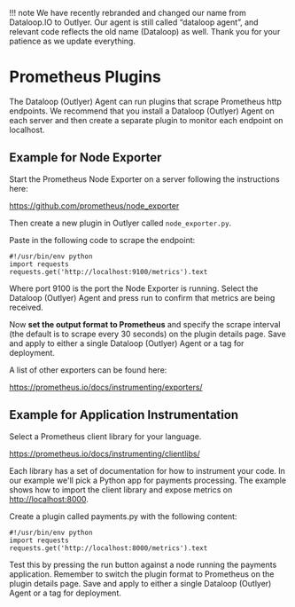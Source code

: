 !!! note
    We have recently rebranded and changed our name from Dataloop.IO to Outlyer. Our agent is still called “dataloop agent”, and relevant code reflects the old name (Dataloop) as well. Thank you for your patience as we update everything.

# Prometheus Plugins

The Dataloop (Outlyer) Agent can run plugins that scrape Prometheus http endpoints. We recommend that you install a Dataloop (Outlyer) Agent on each server and then create a separate plugin to monitor each endpoint on localhost.

## Example for Node Exporter

Start the Prometheus Node Exporter on a server following the instructions here:

<https://github.com/prometheus/node_exporter>

Then create a new plugin in Outlyer called `node_exporter.py`.

Paste in the following code to scrape the endpoint:

```
#!/usr/bin/env python
import requests
requests.get('http://localhost:9100/metrics').text
```

Where port 9100 is the port the Node Exporter is running. Select the Dataloop (Outlyer) Agent and press run to confirm that metrics are being received.

Now **set the output format to Prometheus** and specify the scrape interval (the default is to scrape every 30 seconds) on the plugin details page. Save and apply to either a single Dataloop (Outlyer) Agent or a tag for deployment.

A list of other exporters can be found here:

<https://prometheus.io/docs/instrumenting/exporters/>

 

## Example for Application Instrumentation

Select a Prometheus client library for your language.

<https://prometheus.io/docs/instrumenting/clientlibs/>

Each library has a set of documentation for how to instrument your code. In our example we'll pick a Python app for payments processing. The example shows how to import the client library and expose metrics on <http://localhost:8000>.

Create a plugin called payments.py with the following content:

```
#!/usr/bin/env python
import requests
requests.get('http://localhost:8000/metrics').text
```

Test this by pressing the run button against a node running the payments application. Remember to switch the plugin format to Prometheus on the plugin details page. Save and apply to either a single Dataloop (Outlyer) Agent or a tag for deployment.

